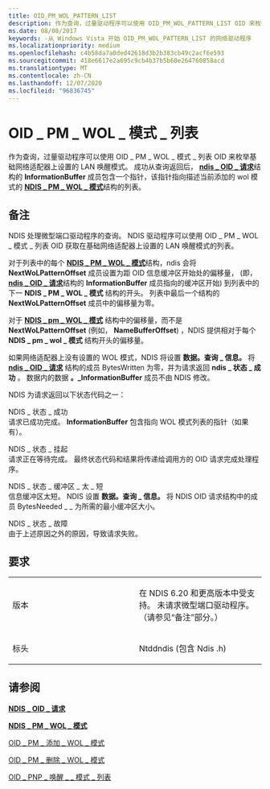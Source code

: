 ```yaml
---
title: OID_PM_WOL_PATTERN_LIST
description: 作为查询，过量驱动程序可以使用 OID_PM_WOL_PATTERN_LIST OID 来枚举基础网络适配器上设置的 LAN 唤醒模式。
ms.date: 08/08/2017
keywords: -从 Windows Vista 开始 OID_PM_WOL_PATTERN_LIST 的网络驱动程序
ms.localizationpriority: medium
ms.openlocfilehash: c4b58da7a0ded42618d3b2b383cb49c2acf6e593
ms.sourcegitcommit: 418e6617e2a695c9cb4b37b5b60e264760858acd
ms.translationtype: MT
ms.contentlocale: zh-CN
ms.lasthandoff: 12/07/2020
ms.locfileid: "96836745"
---
```

# <a name="oid_pm_wol_pattern_list"></a>OID \_ PM \_ WOL \_ 模式 \_ 列表


作为查询，过量驱动程序可以使用 OID \_ PM \_ WOL \_ 模式 \_ 列表 OID 来枚举基础网络适配器上设置的 LAN 唤醒模式。 成功从查询返回后， [**ndis \_ OID \_ 请求**](/windows-hardware/drivers/ddi/ndis/ns-ndis-_ndis_oid_request)结构的 **InformationBuffer** 成员包含一个指针，该指针指向描述当前添加的 wol 模式的 [**NDIS \_ PM \_ WOL \_ 模式**](/windows-hardware/drivers/ddi/ntddndis/ns-ntddndis-_ndis_pm_wol_pattern)结构的列表。

<a name="remarks"></a>备注
-------

NDIS 处理微型端口驱动程序的查询。 NDIS 驱动程序可以使用 OID \_ PM \_ WOL \_ 模式 \_ 列表 OID 获取在基础网络适配器上设置的 LAN 唤醒模式的列表。

对于列表中的每个 [**NDIS \_ PM \_ WOL \_ 模式**](/windows-hardware/drivers/ddi/ntddndis/ns-ntddndis-_ndis_pm_wol_pattern)结构，ndis 会将 **NextWoLPatternOffset** 成员设置为距 OID 信息缓冲区开始处的偏移量， (即， [**ndis \_ OID \_ 请求**](/windows-hardware/drivers/ddi/ndis/ns-ndis-_ndis_oid_request)结构的 **InformationBuffer** 成员指向的缓冲区开始) 到列表中的下一 **NDIS \_ PM \_ WOL \_ 模式** 结构的开头。 列表中最后一个结构的 **NextWoLPatternOffset** 成员中的偏移量为零。

对于 [**NDIS \_ pm \_ WOL \_ 模式**](/windows-hardware/drivers/ddi/ntddndis/ns-ntddndis-_ndis_pm_wol_pattern) 结构中的偏移量，而不是 **NextWoLPatternOffset** (例如， **NameBufferOffset**) ，NDIS 提供相对于每个 **NDIS \_ pm \_ wol \_ 模式** 结构开头的偏移量。

如果网络适配器上没有设置的 WOL 模式，NDIS 将设置 **数据。查询 \_ 信息。** 将 [**ndis \_ OID \_ 请求**](/windows-hardware/drivers/ddi/ndis/ns-ndis-_ndis_oid_request) 结构的成员 BytesWritten 为零，并为请求返回 **ndis \_ 状态 \_ 成功** 。 数据内的数据 **。\_InformationBuffer** 成员不由 NDIS 修改。

NDIS 为请求返回以下状态代码之一：

<a href="" id="ndis-status-success"></a>NDIS \_ 状态 \_ 成功  
请求已成功完成。 **InformationBuffer** 包含指向 WOL 模式列表的指针（如果有）。

<a href="" id="ndis-status-pending"></a>NDIS \_ 状态 \_ 挂起  
请求正在等待完成。 最终状态代码和结果将传递给调用方的 OID 请求完成处理程序。

<a href="" id="ndis-status-buffer-too-short"></a>NDIS \_ 状态 \_ 缓冲区 \_ 太 \_ 短  
信息缓冲区太短。 NDIS 设置 **数据。查询 \_ 信息。** 将 NDIS OID 请求结构中的成员 BytesNeeded \_ \_ 为所需的最小缓冲区大小。

<a href="" id="ndis-status-failure"></a>NDIS \_ 状态 \_ 故障  
由于上述原因之外的原因，导致请求失败。

<a name="requirements"></a>要求
------------

<table>
<colgroup>
<col width="50%" />
<col width="50%" />
</colgroup>
<tbody>
<tr class="odd">
<td><p>版本</p></td>
<td><p>在 NDIS 6.20 和更高版本中受支持。 未请求微型端口驱动程序。 （请参见“备注”部分。）</p></td>
</tr>
<tr class="even">
<td><p>标头</p></td>
<td>Ntddndis (包含 Ndis .h) </td>
</tr>
</tbody>
</table>

## <a name="see-also"></a>请参阅


[**NDIS \_ OID \_ 请求**](/windows-hardware/drivers/ddi/ndis/ns-ndis-_ndis_oid_request)

[**NDIS \_ PM \_ WOL \_ 模式**](/windows-hardware/drivers/ddi/ntddndis/ns-ntddndis-_ndis_pm_wol_pattern)

[OID \_ PM \_ 添加 \_ WOL \_ 模式](oid-pm-add-wol-pattern.md)

[OID \_ PM \_ 删除 \_ WOL \_ 模式](oid-pm-remove-wol-pattern.md)

[OID \_ PNP \_ 唤醒 \_ \_ 模式 \_ 列表](oid-pnp-wake-up-pattern-list.md)

 

